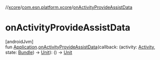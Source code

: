 //[xcore](../../index.md)/[com.esn.platform.xcore](index.md)/[onActivityProvideAssistData](on-activity-provide-assist-data.md)

# onActivityProvideAssistData

[androidJvm]\
fun [Application](https://developer.android.com/reference/kotlin/android/app/Application.html).[onActivityProvideAssistData](on-activity-provide-assist-data.md)(callback: (activity: [Activity](https://developer.android.com/reference/kotlin/android/app/Activity.html), state: [Bundle](https://developer.android.com/reference/kotlin/android/os/Bundle.html)) -&gt; [Unit](https://kotlinlang.org/api/latest/jvm/stdlib/kotlin/-unit/index.html)): () -&gt; [Unit](https://kotlinlang.org/api/latest/jvm/stdlib/kotlin/-unit/index.html)
